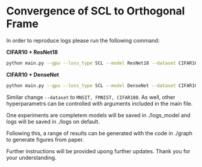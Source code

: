 # Convergence of SCL to Orthogonal Frame
In order to reproduce logs please run the following command:

**CIFAR10 + ResNet18**
```bash
python main.py --gpu --loss_type SCL --model ResNet18 --dataset CIFAR10
```

**CIFAR10 + DenseNet**
```bash
python main.py --gpu --loss_type SCL --model DenseNet --dataset CIFAR10
```

Similar change ``` --dataset ``` to ``` MNSIT, FMNIST, CIFAR100 ```. As well, other hyperparametrs can be controlled with arguments included in the main file.

One experiments are completem models will be saved in ./logs_model and logs will be saved in ./logs on default. 

Following this, a range of results can be generated with the code in ./graph to generate figures from paper.

Further instructions will be provided upong further updates. Thank you for your understanding.
